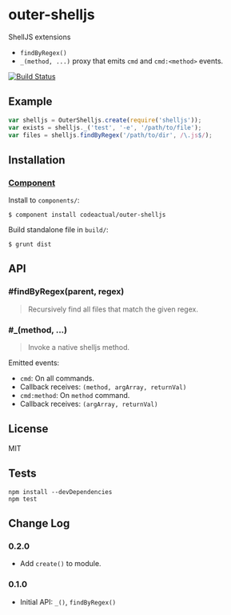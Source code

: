 # outer-shelljs

ShellJS extensions

* `findByRegex()`
* `_(method, ...)` proxy that emits `cmd` and `cmd:<method>` events.

[![Build Status](https://travis-ci.org/codeactual/outer-shelljs.png)](https://travis-ci.org/codeactual/outer-shelljs)

## Example

```js
var shelljs = OuterShelljs.create(require('shelljs'));
var exists = shelljs._('test', '-e', '/path/to/file');
var files = shelljs.findByRegex('/path/to/dir', /\.js$/);
```

## Installation

### [Component](https://github.com/component/component)

Install to `components/`:

    $ component install codeactual/outer-shelljs

Build standalone file in `build/`:

    $ grunt dist

## API

### #findByRegex(parent, regex)

> Recursively find all files that match the given regex.

### #_(method, ...)

> Invoke a native shelljs method.

Emitted events:

* `cmd`: On all commands.
 * Callback receives: `(method, argArray, returnVal)`
* `cmd:method`: On `method` command.
 * Callback receives: `(argArray, returnVal)`

## License

  MIT

## Tests

    npm install --devDependencies
    npm test

## Change Log

### 0.2.0

* Add `create()` to module.

### 0.1.0

* Initial API: `_()`, `findByRegex()`

